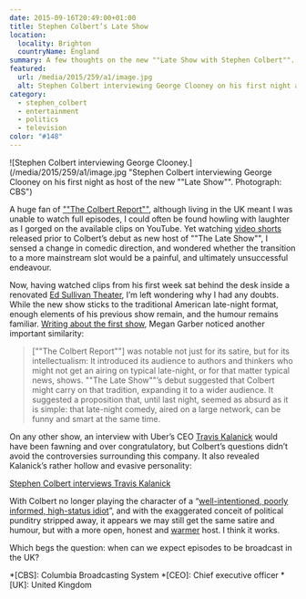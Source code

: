 ```yaml
---
date: 2015-09-16T20:49:00+01:00
title: Stephen Colbert’s Late Show
location:
  locality: Brighton
  countryName: England
summary: A few thoughts on the new ""Late Show with Stephen Colbert"".
featured:
  url: /media/2015/259/a1/image.jpg
  alt: Stephen Colbert interviewing George Clooney on his first night as host of the new ’Late Show‘.
category:
  - stephen_colbert
  - entertainment
  - politics
  - television
color: "#148"
---
```


![Stephen Colbert interviewing George Clooney.](/media/2015/259/a1/image.jpg "Stephen Colbert interviewing George Clooney on his first night as host of the new ""Late Show"". Photograph: CBS")

A huge fan of [""The Colbert Report""][1], although living in the UK meant I was unable to watch full episodes, I could often be found howling with laughter as I gorged on the available clips on YouTube. Yet watching [video shorts][2] released prior to Colbert’s debut as new host of ""The Late Show"", I sensed a change in comedic direction, and wondered whether the transition to a more mainstream slot would be a painful, and ultimately unsuccessful endeavour.

Now, having watched clips from his first week sat behind the desk inside a renovated [Ed Sullivan Theater][3], I’m left wondering why I had any doubts. While the new show sticks to the traditional American late-night format, enough elements of his previous show remain, and the humour remains familiar. [Writing about the first show][4], Megan Garber noticed another important similarity:

> [""The Colbert Report""] was notable not just for its satire, but for its intellectualism: It introduced its audience to authors and thinkers who might not get an airing on typical late-night, or for that matter typical news, shows. ""The Late Show""’s debut suggested that Colbert might carry on that tradition, expanding it to a wider audience. It suggested a proposition that, until last night, seemed as absurd as it is simple: that late-night comedy, aired on a large network, can be funny and smart at the same time.

On any other show, an interview with Uber’s CEO [Travis Kalanick][5] would have been fawning and over congratulatory, but Colbert’s questions didn’t avoid the controversies surrounding this company. It also revealed Kalanick’s rather hollow and evasive personality:

[Stephen Colbert interviews Travis Kalanick](https://www.youtube.com/watch?v=wGdjLv8neBs)

With Colbert no longer playing the character of a “[well-intentioned, poorly informed, high-status idiot][6]”, and with the exaggerated conceit of political punditry stripped away, it appears we may still get the same satire and humour, but with a more open, honest and [warmer][7] host. I think it works.

Which begs the question: when can we expect episodes to be broadcast in the UK?

[1]: https://en.wikipedia.org/wiki/The_Colbert_Report
[2]: https://www.youtube.com/watch?v=rFtam2eAkfo
[3]: https://en.wikipedia.org/wiki/Ed_Sullivan_Theater
[4]: http://www.theatlantic.com/entertainment/archive/2015/09/stephen-colbert-late-show-cbs-letterman/404407/
[5]: https://pando.com/2012/10/24/travis-shrugged/
[6]: https://www.nytimes.com/2005/09/25/magazine/funny-about-the-news.html
[7]: https://www.youtube.com/watch?v=opVaEC_WxWs

*[CBS]: Columbia Broadcasting System
*[CEO]: Chief executive officer
*[UK]: United Kingdom
